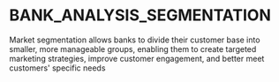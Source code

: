 # BANK_ANALYSIS_SEGMENTATION
Market segmentation allows banks to divide their customer base into smaller, more manageable groups, enabling them to create targeted marketing strategies, improve customer engagement, and better meet customers' specific needs

